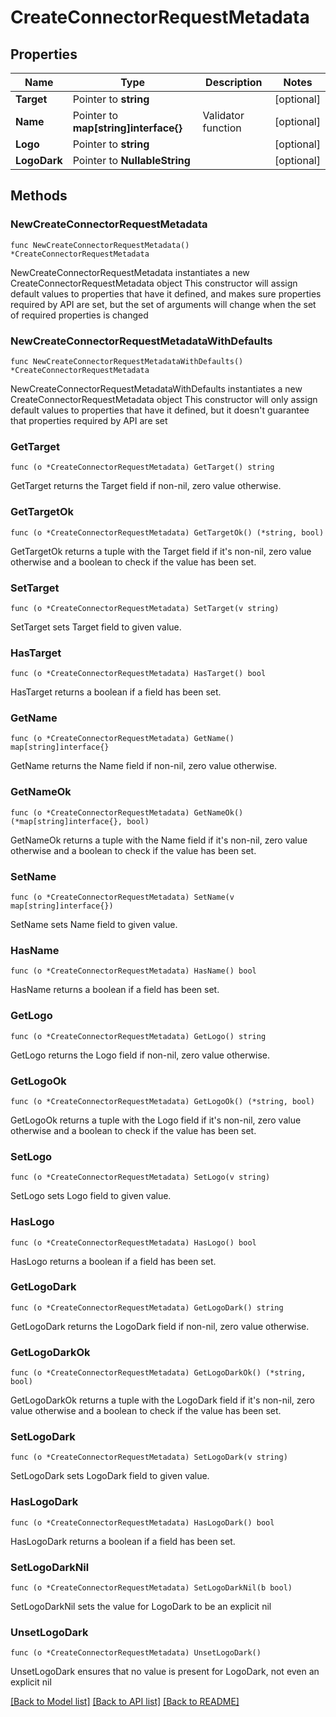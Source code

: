 # CreateConnectorRequestMetadata

## Properties

Name | Type | Description | Notes
------------ | ------------- | ------------- | -------------
**Target** | Pointer to **string** |  | [optional] 
**Name** | Pointer to **map[string]interface{}** | Validator function | [optional] 
**Logo** | Pointer to **string** |  | [optional] 
**LogoDark** | Pointer to **NullableString** |  | [optional] 

## Methods

### NewCreateConnectorRequestMetadata

`func NewCreateConnectorRequestMetadata() *CreateConnectorRequestMetadata`

NewCreateConnectorRequestMetadata instantiates a new CreateConnectorRequestMetadata object
This constructor will assign default values to properties that have it defined,
and makes sure properties required by API are set, but the set of arguments
will change when the set of required properties is changed

### NewCreateConnectorRequestMetadataWithDefaults

`func NewCreateConnectorRequestMetadataWithDefaults() *CreateConnectorRequestMetadata`

NewCreateConnectorRequestMetadataWithDefaults instantiates a new CreateConnectorRequestMetadata object
This constructor will only assign default values to properties that have it defined,
but it doesn't guarantee that properties required by API are set

### GetTarget

`func (o *CreateConnectorRequestMetadata) GetTarget() string`

GetTarget returns the Target field if non-nil, zero value otherwise.

### GetTargetOk

`func (o *CreateConnectorRequestMetadata) GetTargetOk() (*string, bool)`

GetTargetOk returns a tuple with the Target field if it's non-nil, zero value otherwise
and a boolean to check if the value has been set.

### SetTarget

`func (o *CreateConnectorRequestMetadata) SetTarget(v string)`

SetTarget sets Target field to given value.

### HasTarget

`func (o *CreateConnectorRequestMetadata) HasTarget() bool`

HasTarget returns a boolean if a field has been set.

### GetName

`func (o *CreateConnectorRequestMetadata) GetName() map[string]interface{}`

GetName returns the Name field if non-nil, zero value otherwise.

### GetNameOk

`func (o *CreateConnectorRequestMetadata) GetNameOk() (*map[string]interface{}, bool)`

GetNameOk returns a tuple with the Name field if it's non-nil, zero value otherwise
and a boolean to check if the value has been set.

### SetName

`func (o *CreateConnectorRequestMetadata) SetName(v map[string]interface{})`

SetName sets Name field to given value.

### HasName

`func (o *CreateConnectorRequestMetadata) HasName() bool`

HasName returns a boolean if a field has been set.

### GetLogo

`func (o *CreateConnectorRequestMetadata) GetLogo() string`

GetLogo returns the Logo field if non-nil, zero value otherwise.

### GetLogoOk

`func (o *CreateConnectorRequestMetadata) GetLogoOk() (*string, bool)`

GetLogoOk returns a tuple with the Logo field if it's non-nil, zero value otherwise
and a boolean to check if the value has been set.

### SetLogo

`func (o *CreateConnectorRequestMetadata) SetLogo(v string)`

SetLogo sets Logo field to given value.

### HasLogo

`func (o *CreateConnectorRequestMetadata) HasLogo() bool`

HasLogo returns a boolean if a field has been set.

### GetLogoDark

`func (o *CreateConnectorRequestMetadata) GetLogoDark() string`

GetLogoDark returns the LogoDark field if non-nil, zero value otherwise.

### GetLogoDarkOk

`func (o *CreateConnectorRequestMetadata) GetLogoDarkOk() (*string, bool)`

GetLogoDarkOk returns a tuple with the LogoDark field if it's non-nil, zero value otherwise
and a boolean to check if the value has been set.

### SetLogoDark

`func (o *CreateConnectorRequestMetadata) SetLogoDark(v string)`

SetLogoDark sets LogoDark field to given value.

### HasLogoDark

`func (o *CreateConnectorRequestMetadata) HasLogoDark() bool`

HasLogoDark returns a boolean if a field has been set.

### SetLogoDarkNil

`func (o *CreateConnectorRequestMetadata) SetLogoDarkNil(b bool)`

 SetLogoDarkNil sets the value for LogoDark to be an explicit nil

### UnsetLogoDark
`func (o *CreateConnectorRequestMetadata) UnsetLogoDark()`

UnsetLogoDark ensures that no value is present for LogoDark, not even an explicit nil

[[Back to Model list]](../README.md#documentation-for-models) [[Back to API list]](../README.md#documentation-for-api-endpoints) [[Back to README]](../README.md)



